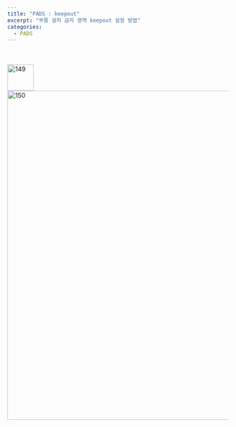 ```yaml
---
title: "PADS : keepout"
excerpt: "부품 설치 금지 영역 keepout 설정 방법"
categories:
  - PADS
---
```


<br>

<br>

<img width="60" alt="149" src="https://github.com/sehun98/TIL/assets/100746863/3e6f84c3-cc51-46a7-b52f-58adfe4fa60f">
<img width="750" alt="150" src="https://github.com/sehun98/TIL/assets/100746863/839a9d1c-e0e8-4251-8cbe-b2245e2b7934">

<br>

<br>
